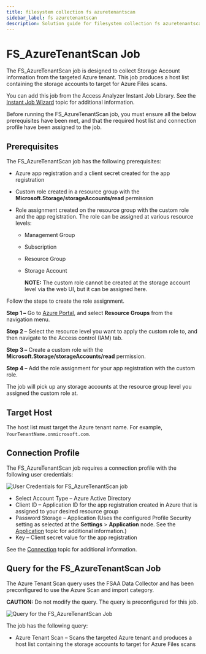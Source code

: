 ```yaml
---
title: filesystem collection fs azuretenantscan
sidebar_label: fs azuretenantscan
description: Solution guide for filesystem collection fs azuretenantscan including implementation steps, configuration, and best practices.
---
```


# FS_AzureTenantScan Job

The FS_AzureTenantScan job is designed to collect Storage Account information from the targeted
Azure tenant. This job produces a host list containing the storage accounts to target for Azure
Files scans.

You can add this job from the Access Analyzer Instant Job Library. See the
[Instant Job Wizard](/docs/accessanalyzer/12.0/administration/job-management/instant-jobs/overview.md) topic for additional information.

Before running the FS_AzureTenantScan job, you must ensure all the below prerequisites have been
met, and that the required host list and connection profile have been assigned to the job.

## Prerequisites

The FS_AzureTenantScan job has the following prerequisites:

- Azure app registration and a client secret created for the app registration
- Custom role created in a resource group with the **Microsoft.Storage/storageAccounts/read**
  permission
- Role assignment created on the resource group with the custom role and the app registration. The
  role can be assigned at various resource levels:

  - Management Group
  - Subscription
  - Resource Group
  - Storage Account

    **NOTE:** The custom role cannot be created at the storage account level via the web UI, but
    it can be assigned here.

Follow the steps to create the role assignment.

**Step 1 –** Go to [Azure Portal](https://portal.azure.com/), and select **Resource Groups** from
the navigation menu.

**Step 2 –** Select the resource level you want to apply the custom role to, and then navigate to
the Access control (IAM) tab.

**Step 3 –** Create a custom role with the **Microsoft.Storage/storageAccounts/read** permission.

**Step 4 –** Add the role assignment for your app registration with the custom role.

The job will pick up any storage accounts at the resource group level you assigned the custom role
at.

## Target Host

The host list must target the Azure tenant name. For example, `YourTenantName.onmicrosoft.com`.

## Connection Profile

The FS_AzureTenantScan job requires a connection profile with the following user credentials:

![User Credentials for FS_AzureTenantScan job](/img/product_docs/accessanalyzer/solutions/filesystem/collection/azuretenantscanusercredentials.webp)

- Select Account Type – Azure Active Directory
- Client ID – Application ID for the app registration created in Azure that is assigned to your
  desired resource group
- Password Storage – Application (Uses the configured Profile Security setting as selected at the
  **Settings** > **Application** node. See the
  [Application](/docs/accessanalyzer/12.0/administration/settings/application/overview.md) topic for additional information.)
- Key – Client secret value for the app registration

See the [Connection](/docs/accessanalyzer/12.0/administration/settings/connection/overview.md) topic for additional
information.

## Query for the FS_AzureTenantScan Job

The Azure Tenant Scan query uses the FSAA Data Collector and has been preconfigured to use the Azure
Scan and import category.

**CAUTION:** Do not modify the query. The query is preconfigured for this job.

![Query for the FS_AzureTenantScan Job](/img/product_docs/accessanalyzer/solutions/filesystem/collection/azuretenantscanquery.webp)

The job has the following query:

- Azure Tenant Scan – Scans the targeted Azure tenant and produces a host list containing the
  storage accounts to target for Azure Files scans

